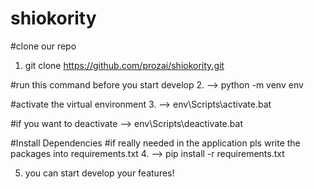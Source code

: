 # shiokority

#clone our repo
1. git clone https://github.com/prozai/shiokority.git

#run this command before you start develop 
2. --> python -m venv env

#activate the virtual environment
3. --> env\Scripts\activate.bat

#if you want to deactivate 
--> env\Scripts\deactivate.bat

#Install Dependencies
#if really needed in the application pls write the packages into requirements.txt 
4. --> pip install -r requirements.txt

5. you can start develop your features!
